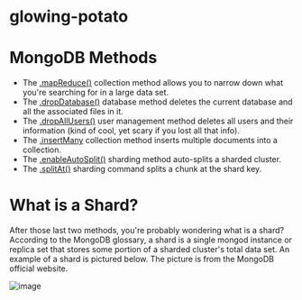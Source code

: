 # glowing-potato
# MongoDB Methods
 - The [.mapReduce()](https://www.mongodb.com/docs/manual/reference/method/db.collection.mapReduce/#mongodb-method-db.collection.mapReduce) collection method allows you to narrow down what you're searching for in a large data set.
- The [.dropDatabase()](https://www.mongodb.com/docs/manual/reference/method/db.dropDatabase/#mongodb-method-db.dropDatabase) database method deletes the current database and all the associated files in it.
- The [.dropAllUsers()](https://www.mongodb.com/docs/manual/reference/method/db.dropAllUsers/#mongodb-method-db.dropAllUsers) user management method deletes all users and their information (kind of cool, yet scary if you lost all that info). 
 - The [.insertMany](https://www.mongodb.com/docs/manual/reference/method/db.collection.insertMany/#mongodb-method-db.collection.insertMany) collection method inserts multiple documents into a collection.
 - The [.enableAutoSplit()](https://www.mongodb.com/docs/manual/reference/method/sh.enableAutoSplit/#mongodb-method-sh.enableAutoSplit) sharding method auto-splits a sharded cluster.
- The [.splitAt()](https://www.mongodb.com/docs/manual/reference/method/sh.splitAt/#mongodb-method-sh.splitAt) sharding command splits a chunk at the shard key.

# What is a Shard?
 After those last two methods, you're probably wondering what is a shard? According to the MongoDB glossary, a shard is a single mongod instance or replica set that stores some portion of a sharded cluster's total data set. An example of a shard is pictured below. The picture is from the MongoDB official website.


![image](https://user-images.githubusercontent.com/87744145/218638613-be35fd77-7e51-49d5-902e-15ec512a851b.png)
